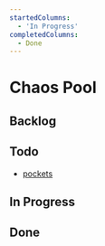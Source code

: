 ```yaml
---
startedColumns:
  - 'In Progress'
completedColumns:
  - Done
---
```


# Chaos Pool

## Backlog

## Todo

- [pockets](tasks/pockets.md)

## In Progress

## Done
